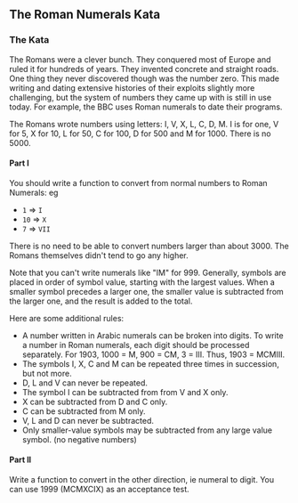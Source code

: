 ## The Roman Numerals Kata

### The Kata

The Romans were a clever bunch. They conquered most of Europe and ruled it for hundreds of years. They invented concrete and straight roads. One thing they never discovered though was the number zero. This made writing and dating extensive histories of their exploits slightly more challenging, but the system of numbers they came up with is still in use today. For example, the BBC uses Roman numerals to date their programs.

The Romans wrote numbers using letters: I, V, X, L, C, D, M. I is for one, V for 5, X for 10, L for 50, C for 100, D for 500 and M for 1000. There is no 5000.

#### Part I

You should write a function to convert from normal numbers to Roman Numerals: eg

- `1` => `I`
- `10` => `X`
- `7` => `VII`

There is no need to be able to convert numbers larger than about 3000. The Romans themselves didn't tend to go any higher.

Note that you can't write numerals like "IM" for 999. Generally, symbols are placed in order of symbol value, starting with the largest values. When a smaller symbol precedes a larger one, the smaller value is subtracted from the larger one, and the result is added to the total.

Here are some additional rules:

* A number written in Arabic numerals can be broken into digits. To write a number in Roman numerals, each digit should be processed separately. For 1903, 1000 = M, 900 = CM, 3 = III. Thus, 1903 = MCMIII.
* The symbols I, X, C and M can be repeated three times in succession, but not more. 
* D, L and V can never be repeated.
* The symbol I can be subtracted from from V and X only. 
* X can be subtracted from D and C only. 
* C can be subtracted from M only.
* V, L and D can never be subtracted.
* Only smaller-value symbols may be subtracted from any large value symbol. (no negative numbers)

#### Part II

Write a function to convert in the other direction, ie numeral to digit. You can use 1999 (MCMXCIX) as an acceptance test.


